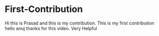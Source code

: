 # First-Contribution
Hi this is Prasad and this is my contribution.
This is my first contribution
hello anuj thanks for this video. Very Helpful
